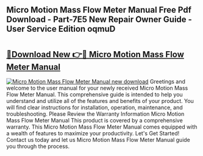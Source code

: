 ## Micro Motion Mass Flow Meter Manual Free Pdf Download - Part-7E5 New Repair Owner Guide - User Service Edition oqmuD

# <h2><a href="http://bc29871.oget.top/?id=Micro+Motion+Mass+Flow+Meter+Manual">🔗Download New 👉🔴 Micro Motion Mass Flow Meter Manual</a></h2>

[![Micro Motion Mass Flow Meter Manual new download](https://i.imgur.com/5g1atiW.png)](http://bc29871.oget.top/?id=Micro+Motion+Mass+Flow+Meter+Manual)
Greetings and welcome to the user manual for your newly received Micro Motion Mass Flow Meter Manual. This comprehensive guide is intended to help you understand and utilize all of the features and benefits of your product. You will find clear instructions for installation, operation, maintenance, and troubleshooting. Please Review the Warranty Information Micro Motion Mass Flow Meter Manual This product is covered by a comprehensive warranty. This Micro Motion Mass Flow Meter Manual comes equipped with a wealth of features to maximize your productivity. Let's Get Started! Contact us today and let us Micro Motion Mass Flow Meter Manual guide you through the process.
